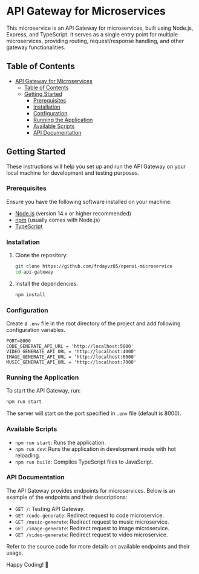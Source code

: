 # API Gateway for Microservices

This microservice is an API Gateway for microservices, built using Node.js, Express, and TypeScript. It serves as a single entry point for multiple microservices, providing routing, request/response handling, and other gateway functionalities.

## Table of Contents

- [API Gateway for Microservices](#api-gateway-for-microservices)
  - [Table of Contents](#table-of-contents)
  - [Getting Started](#getting-started)
    - [Prerequisites](#prerequisites)
    - [Installation](#installation)
    - [Configuration](#configuration)
    - [Running the Application](#running-the-application)
    - [Available Scripts](#available-scripts)
    - [API Documentation](#api-documentation)

## Getting Started

These instructions will help you set up and run the API Gateway on your local machine for development and testing purposes.

### Prerequisites

Ensure you have the following software installed on your machine:

- [Node.js](https://nodejs.org/) (version 14.x or higher recommended)
- [npm](https://www.npmjs.com/) (usually comes with Node.js)
- [TypeScript](https://www.typescriptlang.org/)

### Installation

1. Clone the repository:
    ```sh
    git clone https://github.com/frdayvz85/openai-microservice
    cd api-gateway
    ```

2. Install the dependencies:
    ```sh
    npm install
    ```

### Configuration

Create a `.env` file in the root directory of the project and add following configuration variables. 

```env
PORT=8000
CODE_GENERATE_API_URL = 'http://localhost:5000'
VIDEO_GENERATE_API_URL = 'http://localhost:4000'
IMAGE_GENERATE_API_URL = 'http://localhost:6000'
MUSIC_GENERATE_API_URL = 'http://localhost:7000'
```

### Running the Application
To start the API Gateway, run:
```sh
npm run start
```
The server will start on the port specified in `.env` file (default is 8000).

### Available Scripts
- `npm run start`: Runs the application.
- `npm run dev`: Runs the application in development mode with hot reloading.
- `npm run build`: Compiles TypeScript files to JavaScript.


### API Documentation
The API Gateway provides endpoints for microservices. Below is an example of the endpoints and their descriptions:

- `GET /`: Testing API Gateway.
- `GET /code-generate`: Redirect request to code microservice.
- `GET /music-generate`: Redirect request to music microservice.
- `GET /image-generate`: Redirect request to image microservice.
- `GET /video-generate`: Redirect request to video microservice.

Refer to the source code for more details on available endpoints and their usage.

Happy Coding! 🚀